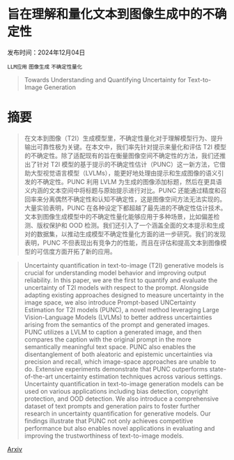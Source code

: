 # 旨在理解和量化文本到图像生成中的不确定性

发布时间：2024年12月04日

`LLM应用` `图像生成` `不确定性量化`

> Towards Understanding and Quantifying Uncertainty for Text-to-Image Generation

# 摘要

> 在文本到图像（T2I）生成模型里，不确定性量化对于理解模型行为、提升输出可靠性极为关键。在本文中，我们率先针对提示来量化和评估 T2I 模型的不确定性。除了适配现有的旨在衡量图像空间不确定性的方法，我们还推出了针对 T2I 模型的基于提示的不确定性估计（PUNC）这一新方法，它借助大型视觉语言模型（LVLMs），能更好地处理由提示和生成图像的语义引发的不确定性。PUNC 利用 LVLM 为生成的图像添加标题，然后在更具语义内涵的文本空间中将标题与原始提示进行对比。PUNC 还能通过精度和召回率来分离偶然不确定性和认知不确定性，这是图像空间方法无法实现的。大量实验表明，PUNC 在各种设定下都超越了最先进的不确定性估计技术。文本到图像生成模型中的不确定性量化能够应用于多种场景，比如偏差检测、版权保护和 OOD 检测。我们还引入了一个涵盖全面的文本提示和生成对的数据集，以推动生成模型不确定性量化方面的进一步研究。我们的发现表明，PUNC 不但表现出有竞争力的性能，而且在评估和提高文本到图像模型的可信度方面开拓了新的应用。

> Uncertainty quantification in text-to-image (T2I) generative models is crucial for understanding model behavior and improving output reliability. In this paper, we are the first to quantify and evaluate the uncertainty of T2I models with respect to the prompt. Alongside adapting existing approaches designed to measure uncertainty in the image space, we also introduce Prompt-based UNCertainty Estimation for T2I models (PUNC), a novel method leveraging Large Vision-Language Models (LVLMs) to better address uncertainties arising from the semantics of the prompt and generated images. PUNC utilizes a LVLM to caption a generated image, and then compares the caption with the original prompt in the more semantically meaningful text space. PUNC also enables the disentanglement of both aleatoric and epistemic uncertainties via precision and recall, which image-space approaches are unable to do. Extensive experiments demonstrate that PUNC outperforms state-of-the-art uncertainty estimation techniques across various settings. Uncertainty quantification in text-to-image generation models can be used on various applications including bias detection, copyright protection, and OOD detection. We also introduce a comprehensive dataset of text prompts and generation pairs to foster further research in uncertainty quantification for generative models. Our findings illustrate that PUNC not only achieves competitive performance but also enables novel applications in evaluating and improving the trustworthiness of text-to-image models.

[Arxiv](https://arxiv.org/abs/2412.03178)